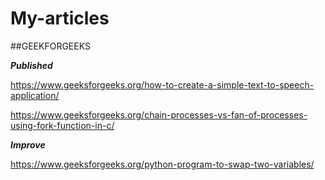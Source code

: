 # My-articles


##GEEKFORGEEKS


_**Published**_

https://www.geeksforgeeks.org/how-to-create-a-simple-text-to-speech-application/

https://www.geeksforgeeks.org/chain-processes-vs-fan-of-processes-using-fork-function-in-c/



_**Improve**_

https://www.geeksforgeeks.org/python-program-to-swap-two-variables/

